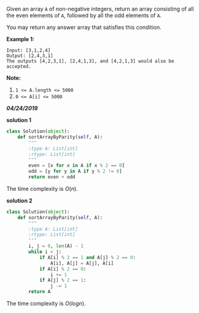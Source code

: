 Given an array `A` of non-negative integers, return an array consisting of all the even elements of `A`, followed by all the odd elements of `A`.

You may return any answer array that satisfies this condition.

 

**Example 1:**

```
Input: [3,1,2,4]
Output: [2,4,3,1]
The outputs [4,2,3,1], [2,4,1,3], and [4,2,1,3] would also be accepted.
```

 

**Note:**

1. `1 <= A.length <= 5000`
2. `0 <= A[i] <= 5000`



***04/24/2019***

**solution 1**

```python
class Solution(object):
    def sortArrayByParity(self, A):
        """
        :type A: List[int]
        :rtype: List[int]
        """
        even = [x for x in A if x % 2 == 0]
        odd = [y for y in A if y % 2 != 0]
        return even + odd
```

The time complexity is $O(n)$.

**solution 2**

```python
class Solution(object):
    def sortArrayByParity(self, A):
        """
        :type A: List[int]
        :rtype: List[int]
        """
        i, j = 0, len(A) - 1
        while i < j:
            if A[i] % 2 == 1 and A[j] % 2 == 0:
                A[i], A[j] = A[j], A[i]
            if A[i] % 2 == 0:
                i += 1
            if A[j] % 2 == 1:
                j -= 1
        return A
```

The time complexity is $O(logn)$.

